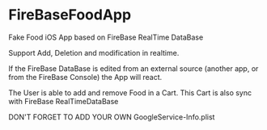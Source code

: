 # FireBaseFoodApp
Fake Food iOS App based on FireBase RealTime DataBase

Support Add, Deletion and modification in realtime.

If the FireBase DataBase is edited from an external source (another app, or from the FireBase Console) the App will react.

The User is able to add and remove Food in a Cart.
This Cart is also sync with FireBase RealTimeDataBase

DON'T FORGET TO ADD YOUR OWN GoogleService-Info.plist
